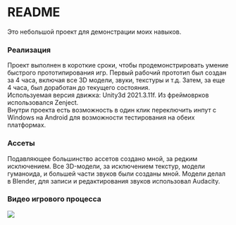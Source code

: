 # README
Это небольшой проект для демонстрации моих навыков.  
### Реализация
Проект выполнен в короткие сроки, чтобы продемонстрировать умение быстрого прототипирования игр. Первый рабочий прототип был создан за 4 часа, включая все 3D модели, звуки, текстуры и т.д. Затем, за еще 4 часа, был доработан до текущего состояния.  
Используемая версия движка: Unity3d 2021.3.11f. Из фреймоврков использовался Zenject.  
Внутри проекта есть возможность в один клик переключить инпут с Windows на Android для возможности тестирования на обеих платформах.
### Ассеты  
Подавляющее большинство ассетов создано мной, за редким исключением. Все 3D-модели, за исключением текстур, модели гуманоида, и большей части звуков были созданы мной. Модели делал в Blender, для записи и редактирования звуков использовал Audacity.
### Видео игрового процесса
<img src="VoblaRunner.gif" align="left"/>